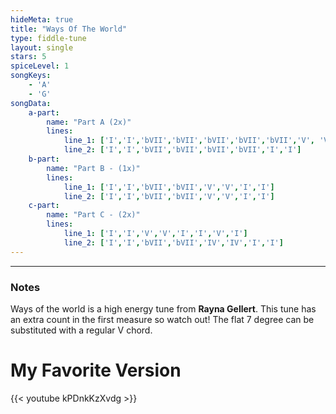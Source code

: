 ```yaml
---
hideMeta: true
title: "Ways Of The World"
type: fiddle-tune
layout: single
stars: 5
spiceLevel: 1
songKeys:
    - 'A'
    - 'G'
songData:
    a-part:
        name: "Part A (2x)"
        lines:
            line_1: ['I','I','bVII','bVII','bVII','bVII','bVII','V', 'V']
            line_2: ['I','I','bVII','bVII','bVII','bVII','I','I']
    b-part:
        name: "Part B - (1x)"
        lines:
            line_1: ['I','I','bVII','bVII','V','V','I','I']
            line_2: ['I','I','bVII','bVII','V','V','I','I']
    c-part:
        name: "Part C - (2x)"
        lines:
            line_1: ['I','I','V','V','I','I','V','I']
            line_2: ['I','I','bVII','bVII','IV','IV','I','I']
---
```


---
### Notes
Ways of the world is a high energy tune from **Rayna Gellert**. This tune has an extra count in the first measure so watch out! The flat 7 degree can be substituted with a regular V chord.

# My Favorite Version
{{< youtube kPDnkKzXvdg >}}


